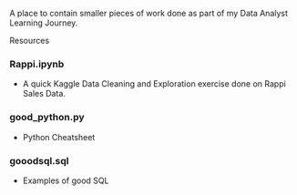 A place to contain smaller pieces of work done as part of my Data Analyst Learning Journey.

Resources
### Rappi.ipynb
 - A quick Kaggle Data Cleaning and Exploration exercise done on Rappi Sales Data.
   
### good_python.py
- Python Cheatsheet

### gooodsql.sql
- Examples of good SQL 
